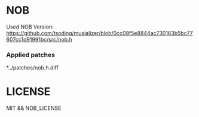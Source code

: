 
# NOB
Used NOB Version: https://github.com/tsoding/musializer/blob/0cc08f5e8844ac730163b5bc77607cc1d91991bc/src/nob.h

### Applied patches
*../patches/nob.h.diff

# LICENSE
MIT && NOB_LICENSE